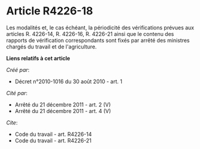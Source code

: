 # Article R4226-18

Les modalités et, le cas échéant, la périodicité des vérifications prévues aux articles R. 4226-14, R. 4226-16, R. 4226-21
ainsi que le contenu des rapports de vérification correspondants sont fixés par arrêté des ministres chargés du travail et de
l'agriculture.

**Liens relatifs à cet article**

_Créé par_:

  - Décret n°2010-1016 du 30 août 2010 - art. 1

_Cité par_:

  - Arrêté du 21 décembre 2011 - art. 2 (V)
  - Arrêté du 21 décembre 2011 - art. 4 (V)

_Cite_:

  - Code du travail - art. R4226-14
  - Code du travail - art. R4226-21
